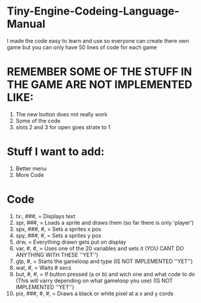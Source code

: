 # Tiny-Engine-Codeing-Language-Manual
I made the code easy to learn and use so everyone can create there own game but you can only have 50 lines of code for each game

# REMEMBER SOME OF THE STUFF IN THE GAME ARE NOT IMPLEMENTED LIKE:
1. The new button does not really work
2. Some of the code
3. slots 2 and 3 for open goes strate to 1
# Stuff I want to add:
1. Better menu
2. More Code

# Code
1. tx:, ###, = Displays text
2. spr, ###, = Loads a sprite and draws them (so far there is only 'player')
3. spx, ###, #, = Sets a sprites x pos
4. spy, ###, #, = Sets a sprites y pos
5. drw, = Everything drawn gets put on display
6. var, #, #, = Uses one of the 20 variables and sets it (YOU CANT DO ANYTHING WITH THESE ''YET'')
7. glp, #, = Starts the gameloop and type (IS NOT IMPLEMENTED ''YET'')
8. wat, #, = Waits # secs
9. but, #, #, = If button pressed (a or b) and wich one and what code to do (This will varry depending on what gameloop you use) (IS NOT IMPLEMENTED ''YET'')
10. pix, ###, #, #, = Draws a black or white pixel at a x and y cords
